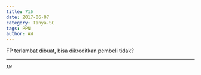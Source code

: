 ```yaml
---
title: 716
date: 2017-06-07
category: Tanya-SC
tags: PPN
author: AW
---
```


FP terlambat dibuat, bisa dikreditkan pembeli tidak?

---



`AW`
